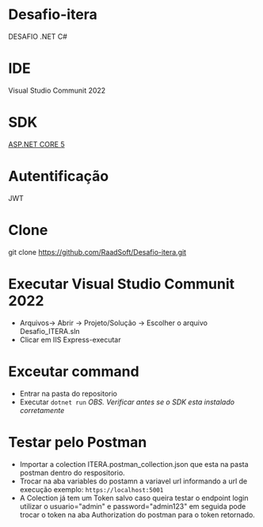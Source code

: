 # Desafio-itera
DESAFIO .NET C#

# IDE 
Visual Studio Communit 2022

# SDK
[ASP.NET CORE 5](https://dotnet.microsoft.com/en-us/download/dotnet/5.0)

# Autentificação
JWT

# Clone
git clone https://github.com/RaadSoft/Desafio-itera.git

# Executar Visual Studio Communit 2022
- Arquivos-> Abrir -> Projeto/Solução -> Escolher o arquivo Desafio_ITERA.sln
- Clicar em IIS Express-executar

# Exceutar command
- Entrar na pasta do repositorio
- Executar ```dotnet run``` 
*OBS. Verificar antes se o SDK esta instalado corretamente*

# Testar pelo Postman
- Importar a colection ITERA.postman_collection.json que esta na pasta postman dentro do respositorio.
- Trocar na aba variables do postamn a variavel url informando a url de execução exemplo: ```https://localhost:5001```
- A Colection já tem um Token salvo caso queira testar o endpoint login utilizar o usuario="admin" e password="admin123" em seguida pode trocar o token na aba Authorization do postman para o token retornado.

